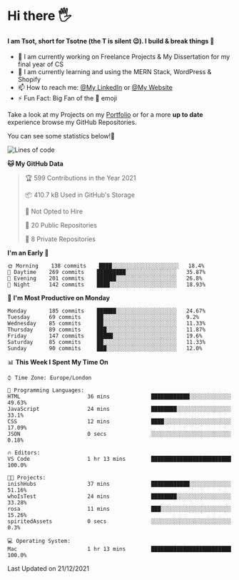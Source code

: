 # Hi there :raised_hand_with_fingers_splayed:
#### I am Tsot, short for Tsotne (the T is silent :wink:). I build & break things :space_invader:
- :telescope: I am currently working on Freelance Projects & My Dissertation for my final year of CS
- :seedling: I am currently learning and using the MERN Stack, WordPress & Shopify
- :mailbox: How to reach me: [@My LinkedIn](https://www.linkedin.com/in/tsotne-gvadzabia/) or [@My Website](https://tsotnegvadzabia.me/contact)
- :zap: Fun Fact: Big Fan of the :space_invader: emoji

Take a look at my Projects on my [Portfolio](https://tsotne.co.uk/) or for a more **up to date** experience browse my GitHub Repositories.

You can see some statistics below!:space_invader:
<!--START_SECTION:waka-->
![Lines of code](https://img.shields.io/badge/From%20Hello%20World%20I%27ve%20Written-2%20Million%20lines%20of%20code-blue)

**🐱 My GitHub Data** 

> 🏆 599 Contributions in the Year 2021
 > 
> 📦 410.7 kB Used in GitHub's Storage 
 > 
> 🚫 Not Opted to Hire
 > 
> 📜 20 Public Repositories 
 > 
> 🔑 8 Private Repositories  
 > 
**I'm an Early 🐤** 

```text
🌞 Morning    138 commits    ████░░░░░░░░░░░░░░░░░░░░░   18.4% 
🌆 Daytime    269 commits    █████████░░░░░░░░░░░░░░░░   35.87% 
🌃 Evening    201 commits    ██████░░░░░░░░░░░░░░░░░░░   26.8% 
🌙 Night      142 commits    ████░░░░░░░░░░░░░░░░░░░░░   18.93%

```
📅 **I'm Most Productive on Monday** 

```text
Monday       185 commits    ██████░░░░░░░░░░░░░░░░░░░   24.67% 
Tuesday      69 commits     ██░░░░░░░░░░░░░░░░░░░░░░░   9.2% 
Wednesday    85 commits     ██░░░░░░░░░░░░░░░░░░░░░░░   11.33% 
Thursday     89 commits     ███░░░░░░░░░░░░░░░░░░░░░░   11.87% 
Friday       147 commits    █████░░░░░░░░░░░░░░░░░░░░   19.6% 
Saturday     85 commits     ██░░░░░░░░░░░░░░░░░░░░░░░   11.33% 
Sunday       90 commits     ███░░░░░░░░░░░░░░░░░░░░░░   12.0%

```


📊 **This Week I Spent My Time On** 

```text
⌚︎ Time Zone: Europe/London

💬 Programming Languages: 
HTML                     36 mins             ████████████░░░░░░░░░░░░░   49.63% 
JavaScript               24 mins             ████████░░░░░░░░░░░░░░░░░   33.1% 
CSS                      12 mins             ████░░░░░░░░░░░░░░░░░░░░░   17.09% 
JSON                     0 secs              ░░░░░░░░░░░░░░░░░░░░░░░░░   0.18%

🔥 Editors: 
VS Code                  1 hr 13 mins        █████████████████████████   100.0%

🐱‍💻 Projects: 
inishHubs                37 mins             ████████████░░░░░░░░░░░░░   51.16% 
whoIsTest                24 mins             ████████░░░░░░░░░░░░░░░░░   33.28% 
rosa                     11 mins             ███░░░░░░░░░░░░░░░░░░░░░░   15.26% 
spiritedAssets           0 secs              ░░░░░░░░░░░░░░░░░░░░░░░░░   0.3%

💻 Operating System: 
Mac                      1 hr 13 mins        █████████████████████████   100.0%

```


 Last Updated on 21/12/2021
<!--END_SECTION:waka-->
